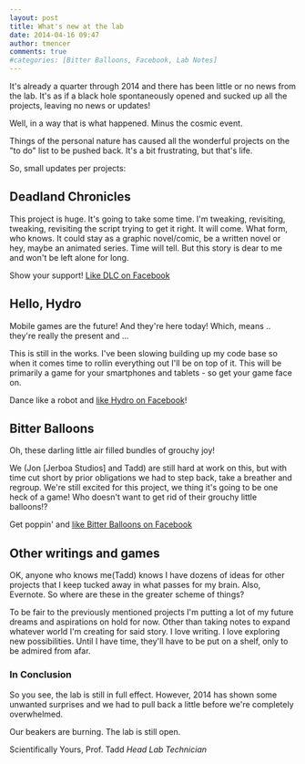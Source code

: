 ```yaml
---
layout: post
title: What's new at the lab
date: 2014-04-16 09:47
author: tmencer
comments: true
#categories: [Bitter Balloons, Facebook, Lab Notes]
---
```

It's already a quarter through 2014 and there has been little or no news from the lab. It's as if a black hole spontaneously opened and sucked up all the projects, leaving no news or updates!

Well, in a way that is what happened. Minus the cosmic event.

Things of the personal nature has caused all the wonderful projects on the "to do" list to be pushed back. It's a bit frustrating, but that's life.

So, small updates per projects:
<h2>Deadland Chronicles</h2>
This project is huge. It's going to take some time. I'm tweaking, revisiting, tweaking, revisiting the script trying to get it right. It will come. What form, who knows. It could stay as a graphic novel/comic, be a written novel or hey, maybe an animated series. Time will tell. But this story is dear to me and won't be left alone for long.

Show your support! <a href="https://www.facebook.com/deadlandchronicles" target="_blank">Like DLC on Facebook</a>
<h2>Hello, Hydro</h2>
Mobile games are the future! And they're here today! Which, means .. they're really the present and ...

This is still in the works. I've been slowing building up my code base so when it comes time to rollin everything out I'll be on top of it. This will be primarily a game for your smartphones and tablets - so get your game face on.

Dance like a robot and <a href="https://www.facebook.com/HelloHydro" target="_blank">like Hydro on Facebook</a>!
<h2>Bitter Balloons</h2>
Oh, these darling little air filled bundles of grouchy joy!

We (Jon [Jerboa Studios] and Tadd) are still hard at work on this, but with time cut short by prior obligations we had to step back, take a breather and regroup. We're still excited for this project, we thing it's going to be one heck of a game! Who doesn't want to get rid of their grouchy little balloons!?

Get poppin' and <a href="https://www.facebook.com/bitterballoons" target="_blank">like Bitter Balloons on Facebook</a>
<h2>Other writings and games</h2>
OK, anyone who knows me(Tadd) knows I have dozens of ideas for other projects that I keep tucked away in what passes for my brain. Also, Evernote. So where are these in the greater scheme of things?

To be fair to the previously mentioned projects I'm putting a lot of my future dreams and aspirations on hold for now. Other than taking notes to expand whatever world I'm creating for said story. I love writing. I love exploring new possibilities. Until I have time, they'll have to be put on a shelf, only to be admired from afar.
<h3>In Conclusion</h3>
So you see, the lab is still in full effect. However, 2014 has shown some unwanted surprises and we had to pull back a little before we're completely overwhelmed.

Our beakers are burning. The lab is still open.

Scientifically Yours,
Prof. Tadd
<em>Head Lab Technician  </em>
